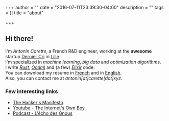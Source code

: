 +++
author = ""
date = "2016-07-11T23:39:30-04:00"
description = ""
tags = []
title = "about"

+++

## Hi there!

I'm <em>Antonin Carette</em>, a French R&D engineer, working at the <b>awesome</b> startup <a href="http://derniercri.io">Dernier Cri</a> in <a href="https://fr.wikipedia.org/wiki/Lille">Lille</a>.  
I'm specialized in <em>machine learning</em>, <em>big data</em> and <em>optimization algorithms</em>.  
I write <em>[Rust](https://www.rust-lang.org)</em>, <em>[Ocaml](http://ocaml.org/)</em> and (a few) <em>[Elixir](http://elixir-lang.org/)</em> code.  
You can download my resume in [French](/CV_Carette_Antonin_FR.pdf) and in [English](/CV_Carette_Antonin_EN.pdf).  
Also, you can contact me at _antonin[at]carette[dot]xyz_.

### Few interesting links
* [The Hacker's Manifesto](https://www.usc.edu/~douglast/202/lecture23/manifesto.html)
* [Youtube - The Internet's Own Boy](https://www.youtube.com/watch?v=9vz06QO3UkQ)
* [Podcast - L'écho des Gnous](http://ludovic.grossard.fr/feed/podcast/lecho-des-gnous)
